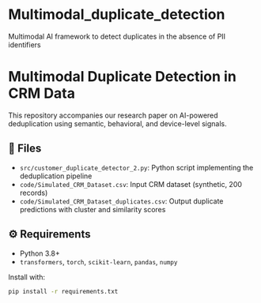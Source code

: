 # Multimodal_duplicate_detection
Multimodal AI framework to detect duplicates in the absence of PII identifiers
# Multimodal Duplicate Detection in CRM Data

This repository accompanies our research paper on AI-powered deduplication using semantic, behavioral, and device-level signals.

## 📂 Files

- `src/customer_duplicate_detector_2.py`: Python script implementing the deduplication pipeline
- `code/Simulated_CRM_Dataset.csv`: Input CRM dataset (synthetic, 200 records)
- `code/Simulated_CRM_Dataset_duplicates.csv`: Output duplicate predictions with cluster and similarity scores

## ⚙️ Requirements

- Python 3.8+
- `transformers`, `torch`, `scikit-learn`, `pandas`, `numpy`

Install with:

```bash
pip install -r requirements.txt

